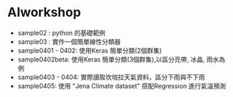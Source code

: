 # AIworkshop
- sample02 : python 的基礎範例
- sample03 : 實作一個簡單線性分類器
- sample0401 - 0402: 使用Keras 簡單分類(2個群集)
- sample0402beta: 使用Keras 簡單分類(3個群集),以區分亮帶, 冰晶, 雨水為例
- sample0403 - 0404:  實際讀取坎培拉天氣資料，區分下雨與不下雨
- sample0405: 使用 "Jena Climate dataset" 搭配Regression 進行氣溫預測
